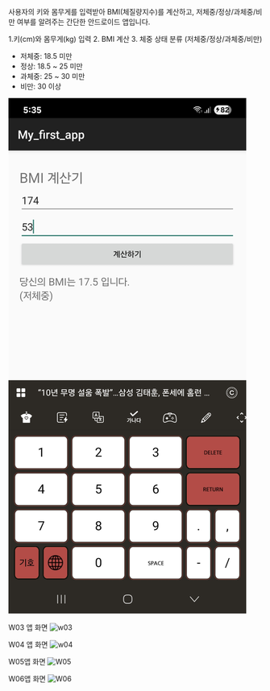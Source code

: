 사용자의 키와 몸무게를 입력받아 BMI(체질량지수)를 계산하고, 저체중/정상/과체중/비만 여부를 알려주는 간단한 안드로이드 앱입니다.

1.키(cm)와 몸무게(kg) 입력
2. BMI 계산
3. 체중 상태 분류 (저체중/정상/과체중/비만)

- 저체중: 18.5 미만
- 정상: 18.5 ~ 25 미만
- 과체중: 25 ~ 30 미만
- 비만: 30 이상

![메인 화면](my_first_app/BMI_App.jpeg)

W03 앱 화면
<img width="282" height="564" alt="w03" src="https://github.com/user-attachments/assets/1cc3b8af-c731-4867-b0fa-2bef9f395ac2" />


W04 앱 화면
<img width="285" height="600" alt="w04" src="https://github.com/user-attachments/assets/b34fd384-6d4a-45aa-9c12-bc87bba0c9b9" />


W05앱 화면
<img width="275" height="533" alt="W05" src="https://github.com/user-attachments/assets/4721f05a-93e3-48de-bb79-41c9d927c21c" />


W06앱 화면
<img width="284" height="580" alt="W06" src="https://github.com/user-attachments/assets/f67f922b-4a87-4f6f-a41b-cd855b374e36" />

